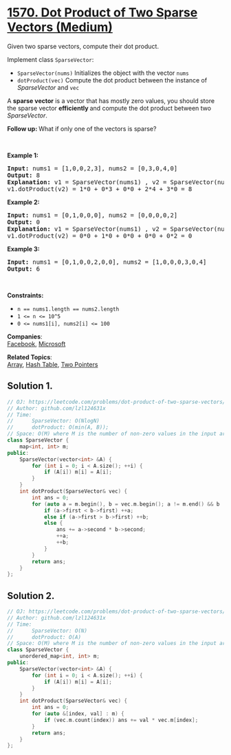 # [1570. Dot Product of Two Sparse Vectors (Medium)](https://leetcode.com/problems/dot-product-of-two-sparse-vectors/)

<p>Given two sparse vectors, compute their dot product.</p>

<p>Implement class <code>SparseVector</code>:</p>

<ul data-indent="0" data-stringify-type="unordered-list">
	<li><code>SparseVector(nums)</code>&nbsp;Initializes the object with the vector <code>nums</code></li>
	<li><code>dotProduct(vec)</code>&nbsp;Compute the dot product between the instance of <em>SparseVector</em> and <code>vec</code></li>
</ul>

<p>A <strong>sparse vector</strong> is a vector that has mostly zero values, you should store the sparse vector&nbsp;<strong>efficiently </strong>and compute the dot product between two <em>SparseVector</em>.</p>

<p><strong>Follow up:&nbsp;</strong>What if only one of the vectors is sparse?</p>

<p>&nbsp;</p>
<p><strong>Example 1:</strong></p>

<pre><strong>Input:</strong> nums1 = [1,0,0,2,3], nums2 = [0,3,0,4,0]
<strong>Output:</strong> 8
<strong>Explanation:</strong> v1 = SparseVector(nums1) , v2 = SparseVector(nums2)
v1.dotProduct(v2) = 1*0 + 0*3 + 0*0 + 2*4 + 3*0 = 8
</pre>

<p><strong>Example 2:</strong></p>

<pre><strong>Input:</strong> nums1 = [0,1,0,0,0], nums2 = [0,0,0,0,2]
<strong>Output:</strong> 0
<strong>Explanation:</strong> v1 = SparseVector(nums1) , v2 = SparseVector(nums2)
v1.dotProduct(v2) = 0*0 + 1*0 + 0*0 + 0*0 + 0*2 = 0
</pre>

<p><strong>Example 3:</strong></p>

<pre><strong>Input:</strong> nums1 = [0,1,0,0,2,0,0], nums2 = [1,0,0,0,3,0,4]
<strong>Output:</strong> 6
</pre>

<p>&nbsp;</p>
<p><strong>Constraints:</strong></p>

<ul>
	<li><code>n == nums1.length == nums2.length</code></li>
	<li><code>1 &lt;= n &lt;= 10^5</code></li>
	<li><code>0 &lt;= nums1[i], nums2[i]&nbsp;&lt;= 100</code></li>
</ul>


**Companies**:  
[Facebook](https://leetcode.com/company/facebook), [Microsoft](https://leetcode.com/company/microsoft)

**Related Topics**:  
[Array](https://leetcode.com/tag/array/), [Hash Table](https://leetcode.com/tag/hash-table/), [Two Pointers](https://leetcode.com/tag/two-pointers/)

## Solution 1.

```cpp
// OJ: https://leetcode.com/problems/dot-product-of-two-sparse-vectors/
// Author: github.com/lzl124631x
// Time:
//      SparseVector: O(NlogN)
//      dotProduct: O(min(A, B));
// Space: O(M) where M is the number of non-zero values in the input array
class SparseVector {
    map<int, int> m;
public:
    SparseVector(vector<int> &A) {
        for (int i = 0; i < A.size(); ++i) {
            if (A[i]) m[i] = A[i];
        }
    }
    int dotProduct(SparseVector& vec) {
        int ans = 0;
        for (auto a = m.begin(), b = vec.m.begin(); a != m.end() && b != vec.m.end(); ) {
            if (a->first < b->first) ++a;
            else if (a->first > b->first) ++b;
            else {
                ans += a->second * b->second;
                ++a;
                ++b;
            }
        }
        return ans;
    }
};
```

## Solution 2.

```cpp
// OJ: https://leetcode.com/problems/dot-product-of-two-sparse-vectors/
// Author: github.com/lzl124631x
// Time:
//      SparseVector: O(N)
//      dotProduct: O(A)
// Space: O(M) where M is the number of non-zero values in the input array
class SparseVector {
    unordered_map<int, int> m;
public:
    SparseVector(vector<int> &A) {
        for (int i = 0; i < A.size(); ++i) {
            if (A[i]) m[i] = A[i];
        }
    }
    int dotProduct(SparseVector& vec) {
        int ans = 0;
        for (auto &[index, val] : m) {
            if (vec.m.count(index)) ans += val * vec.m[index];
        }
        return ans;
    }
};
```